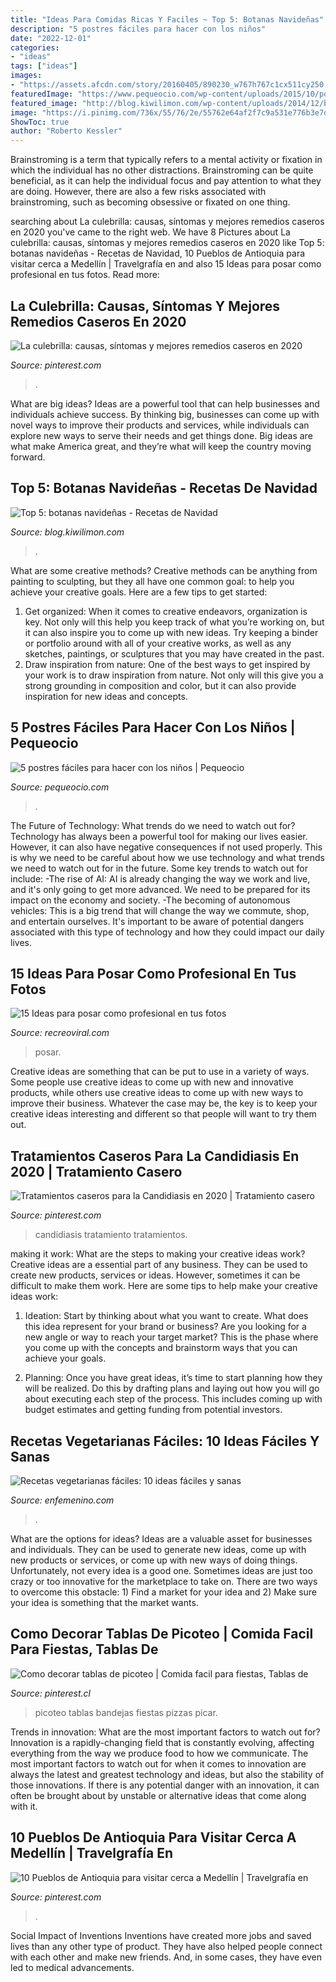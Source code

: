 ```yaml
---
title: "Ideas Para Comidas Ricas Y Faciles ~ Top 5: Botanas Navideñas"
description: "5 postres fáciles para hacer con los niños"
date: "2022-12-01"
categories:
- "ideas"
tags: ["ideas"]
images:
- "https://assets.afcdn.com/story/20160405/890230_w767h767c1cx511cy250.jpg"
featuredImage: "https://www.pequeocio.com/wp-content/uploads/2015/10/postres-faciles-2.jpg"
featured_image: "http://blog.kiwilimon.com/wp-content/uploads/2014/12/botanas-para-navidad-1024x682.jpg"
image: "https://i.pinimg.com/736x/55/76/2e/55762e64af2f7c9a531e776b3e7dc5d6.jpg"
ShowToc: true
author: "Roberto Kessler"
---
```



Brainstroming is a term that typically refers to a mental activity or fixation in which the individual has no other distractions. Brainstroming can be quite beneficial, as it can help the individual focus and pay attention to what they are doing. However, there are also a few risks associated with brainstroming, such as becoming obsessive or fixated on one thing.

	

		
searching about La culebrilla: causas, síntomas y mejores remedios caseros en 2020 you've came to the right web. We have 8 Pictures about La culebrilla: causas, síntomas y mejores remedios caseros en 2020 like Top 5: botanas navideñas - Recetas de Navidad, 10 Pueblos de Antioquia para visitar cerca a Medellín | Travelgrafía en and also 15 Ideas para posar como profesional en tus fotos. Read more:
		
    
## La Culebrilla: Causas, Síntomas Y Mejores Remedios Caseros En 2020

<img loading=lazy src="https://i.pinimg.com/736x/e8/40/a0/e840a084bdeff8c73df7e0a1f7579166.jpg" onerror="this.onerror=null;this.src='https://tse3.mm.bing.net/th?id=OIP.mEQIWQ34FbGsTXB5NoJQCAHaOQ&amp;pid=15.1';" alt="La culebrilla: causas, síntomas y mejores remedios caseros en 2020">

_Source: pinterest.com_

>. 

	

What are big ideas?
Ideas are a powerful tool that can help businesses and individuals achieve success. By thinking big, businesses can come up with novel ways to improve their products and services, while individuals can explore new ways to serve their needs and get things done. Big ideas are what make America great, and they’re what will keep the country moving forward.

    
## Top 5: Botanas Navideñas - Recetas De Navidad

<img loading=lazy src="http://blog.kiwilimon.com/wp-content/uploads/2014/12/botanas-para-navidad-1024x682.jpg" onerror="this.onerror=null;this.src='https://tse2.mm.bing.net/th?id=OIP.yazXrW4Tk-nQN_kMIoy3GQHaE7&amp;pid=15.1';" alt="Top 5: botanas navideñas - Recetas de Navidad">

_Source: blog.kiwilimon.com_

>. 

	

What are some creative methods?
Creative methods can be anything from painting to sculpting, but they all have one common goal: to help you achieve your creative goals. Here are a few tips to get started: 
1. Get organized: When it comes to creative endeavors, organization is key. Not only will this help you keep track of what you’re working on, but it can also inspire you to come up with new ideas. Try keeping a binder or portfolio around with all of your creative works, as well as any sketches, paintings, or sculptures that you may have created in the past. 
2. Draw inspiration from nature: One of the best ways to get inspired by your work is to draw inspiration from nature. Not only will this give you a strong grounding in composition and color, but it can also provide inspiration for new ideas and concepts.

    
## 5 Postres Fáciles Para Hacer Con Los Niños | Pequeocio

<img loading=lazy src="https://www.pequeocio.com/wp-content/uploads/2015/10/postres-faciles-2.jpg" onerror="this.onerror=null;this.src='https://tse4.mm.bing.net/th?id=OIP.mi1Z-LGnxHvNqR-qksc_nAHaLH&amp;pid=15.1';" alt="5 postres fáciles para hacer con los niños | Pequeocio">

_Source: pequeocio.com_

>. 

	

The Future of Technology: What trends do we need to watch out for?
Technology has always been a powerful tool for making our lives easier. However, it can also have negative consequences if not used properly. This is why we need to be careful about how we use technology and what trends we need to watch out for in the future. Some key trends to watch out for include: 
-The rise of AI: AI is already changing the way we work and live, and it's only going to get more advanced. We need to be prepared for its impact on the economy and society. 
-The becoming of autonomous vehicles: This is a big trend that will change the way we commute, shop, and entertain ourselves. It's important to be aware of potential dangers associated with this type of technology and how they could impact our daily lives.

    
## 15 Ideas Para Posar Como Profesional En Tus Fotos

<img loading=lazy src="https://www.recreoviral.com/wp-content/uploads/2019/06/Selfies-Tumblr-7.jpg" onerror="this.onerror=null;this.src='https://tse1.mm.bing.net/th?id=OIP.5F0AnxOpz5hPBoh0cGlIMgHaJP&amp;pid=15.1';" alt="15 Ideas para posar como profesional en tus fotos">

_Source: recreoviral.com_

>posar. 

	

Creative ideas are something that can be put to use in a variety of ways. Some people use creative ideas to come up with new and innovative products, while others use creative ideas to come up with new ways to improve their business. Whatever the case may be, the key is to keep your creative ideas interesting and different so that people will want to try them out.

    
## Tratamientos Caseros Para La Candidiasis En 2020 | Tratamiento Casero

<img loading=lazy src="https://i.pinimg.com/736x/d2/ee/f2/d2eef27bb46c5430c61d5d5bede249c2.jpg" onerror="this.onerror=null;this.src='https://tse2.mm.bing.net/th?id=OIP.KfysghMT-EciOgH6l59SGAHaO0&amp;pid=15.1';" alt="Tratamientos caseros para la Candidiasis en 2020 | Tratamiento casero">

_Source: pinterest.com_

>candidiasis tratamiento tratamientos. 

	

making it work: What are the steps to making your creative ideas work?
Creative ideas are a essential part of any business. They can be used to create new products, services or ideas. However, sometimes it can be difficult to make them work. Here are some tips to help make your creative ideas work:
1. Ideation: Start by thinking about what you want to create. What does this idea represent for your brand or business? Are you looking for a new angle or way to reach your target market? This is the phase where you come up with the concepts and brainstorm ways that you can achieve your goals.

2. Planning: Once you have great ideas, it’s time to start planning how they will be realized. Do this by drafting plans and laying out how you will go about executing each step of the process. This includes coming up with budget estimates and getting funding from potential investors.


    
## Recetas Vegetarianas Fáciles: 10 Ideas Fáciles Y Sanas

<img loading=lazy src="https://assets.afcdn.com/story/20160405/890230_w767h767c1cx511cy250.jpg" onerror="this.onerror=null;this.src='https://tse4.mm.bing.net/th?id=OIP.OimJVG2DuQw9d32Aau4WlgHaHa&amp;pid=15.1';" alt="Recetas vegetarianas fáciles: 10 ideas fáciles y sanas">

_Source: enfemenino.com_

>. 

	

What are the options for ideas?
Ideas are a valuable asset for businesses and individuals. They can be used to generate new ideas, come up with new products or services, or come up with new ways of doing things. Unfortunately, not every idea is a good one. Sometimes ideas are just too crazy or too innovative for the marketplace to take on. There are two ways to overcome this obstacle: 1) Find a market for your idea and 2) Make sure your idea is something that the market wants.

    
## Como Decorar Tablas De Picoteo | Comida Facil Para Fiestas, Tablas De

<img loading=lazy src="https://i.pinimg.com/736x/55/76/2e/55762e64af2f7c9a531e776b3e7dc5d6.jpg" onerror="this.onerror=null;this.src='https://tse1.mm.bing.net/th?id=OIP.5V8slBkAvLt_JY-FOA0UHQHaJ3&amp;pid=15.1';" alt="Como decorar tablas de picoteo | Comida facil para fiestas, Tablas de">

_Source: pinterest.cl_

>picoteo tablas bandejas fiestas pizzas picar. 

	

Trends in innovation: What are the most important factors to watch out for?
Innovation is a rapidly-changing field that is constantly evolving, affecting everything from the way we produce food to how we communicate. The most important factors to watch out for when it comes to innovation are always the latest and greatest technology and ideas, but also the stability of those innovations. If there is any potential danger with an innovation, it can often be brought about by unstable or alternative ideas that come along with it.

    
## 10 Pueblos De Antioquia Para Visitar Cerca A Medellín | Travelgrafía En

<img loading=lazy src="https://i.pinimg.com/736x/61/d0/f1/61d0f171bf586341cd5c0a47d3366f9c.jpg" onerror="this.onerror=null;this.src='https://tse4.mm.bing.net/th?id=OIP.FwB9sGXaTfS-2YB6sPlh8wHaJQ&amp;pid=15.1';" alt="10 Pueblos de Antioquia para visitar cerca a Medellín | Travelgrafía en">

_Source: pinterest.com_

>. 

	

Social Impact of Inventions
Inventions have created more jobs and saved lives than any other type of product. They have also helped people connect with each other and make new friends. And, in some cases, they have even led to medical advancements.

